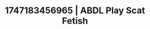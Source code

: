 ---
categories:
- Alt aesthetic girls
- Whipped cream play
- Naughty librarian
- Erotic transformation
- CPR fetish
image: /assets/images/1747183456965.jpg
layout: post
seo:
  description: Featured content with exclusive ABDL Play, Scat Fetish. HD images available.
  keywords: ABDL Play, Scat Fetish
  og_image: /assets/images/1747183456965.jpg
  schema_type: VisualArtwork
tags:
- ABDL Play
- Scat Fetish
- '#1747183456965'
title: 1747183456965 | ABDL Play Scat Fetish
---